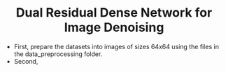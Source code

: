 <h1 align="center" >
    Dual Residual Dense Network for Image Denoising
</h1>


- First, prepare the datasets into images of sizes 64x64 using the files in the data_preprocessing folder.
- Second, 

